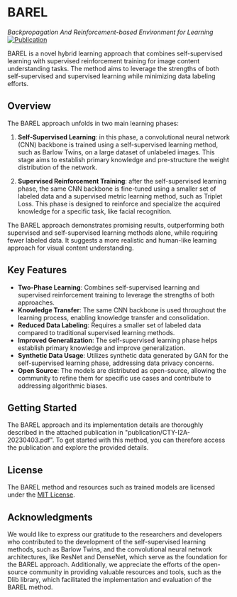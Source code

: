 # BAREL
<i>Backpropagation And Reinforcement-based Environment for Learning</i> 
[![Publication](https://img.shields.io/badge/Publication-PDF-blue.svg)](https://github.com/Cydral/BAREL/blob/main/publication/CTY-I2A-20230403.pdf)

BAREL is a novel hybrid learning approach that combines self-supervised learning with supervised reinforcement training for image content understanding tasks. The method aims to leverage the strengths of both self-supervised and supervised learning while minimizing data labeling efforts.

## Overview

The BAREL approach unfolds in two main learning phases:

1. **Self-Supervised Learning**: in this phase, a convolutional neural network (CNN) backbone is trained using a self-supervised learning method, such as Barlow Twins, on a large dataset of unlabeled images. This stage aims to establish primary knowledge and pre-structure the weight distribution of the network.

2. **Supervised Reinforcement Training**: after the self-supervised learning phase, the same CNN backbone is fine-tuned using a smaller set of labeled data and a supervised metric learning method, such as Triplet Loss. This phase is designed to reinforce and specialize the acquired knowledge for a specific task, like facial recognition.

The BAREL approach demonstrates promising results, outperforming both supervised and self-supervised learning methods alone, while requiring fewer labeled data. It suggests a more realistic and human-like learning approach for visual content understanding.

## Key Features

- **Two-Phase Learning**: Combines self-supervised learning and supervised reinforcement training to leverage the strengths of both approaches.
- **Knowledge Transfer**: The same CNN backbone is used throughout the learning process, enabling knowledge transfer and consolidation.
- **Reduced Data Labeling**: Requires a smaller set of labeled data compared to traditional supervised learning methods.
- **Improved Generalization**: The self-supervised learning phase helps establish primary knowledge and improve generalization.
- **Synthetic Data Usage**: Utilizes synthetic data generated by GAN for the self-supervised learning phase, addressing data privacy concerns.
- **Open Source**: The models are distributed as open-source, allowing the community to refine them for specific use cases and contribute to addressing algorithmic biases.

## Getting Started

The BAREL approach and its implementation details are thoroughly described in the attached publication in "publication/CTY-I2A-20230403.pdf". To get started with this method, you can therefore access the publication and explore the provided details.

## License

The BAREL method and resources such as trained models are licensed under the [MIT License](https://github.com/Cydral/BAREL/blob/main/LICENSE).

## Acknowledgments

We would like to express our gratitude to the researchers and developers who contributed to the development of the self-supervised learning methods, such as Barlow Twins, and the convolutional neural network architectures, like ResNet and DenseNet, which serve as the foundation for the BAREL approach.
Additionally, we appreciate the efforts of the open-source community in providing valuable resources and tools, such as the Dlib library, which facilitated the implementation and evaluation of the BAREL method.
